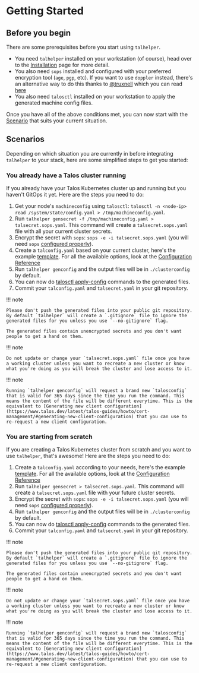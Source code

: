 # Getting Started

## Before you begin

There are some prerequisites before you start using `talhelper`.

- You need `talhelper` installed on your workstation (of course), head over to the [Installation](installation.md) page for more detail.
- You also need `sops` installed and configured with your preferred encryption tool (`age`, `pgp`, etc). If you want to use `doppler` instead, there's an alternative way to do this thanks to [@truxnell](https://github.com/truxnell) which you can read [here](guides.md#using-doppler-instead-of-sops)
- You also need `talosctl` installed on your workstation to apply the generated machine config files.

Once you have all of the above conditions met, you can now start with the [Scenario](#scenarios) that suits your current situation.

## Scenarios

Depending on which situation you are currently in before integrating `talhelper` to your stack, here are some simplified steps to get you started:

### You already have a Talos cluster running

If you already have your Talos Kubernetes cluster up and running but you haven't GitOps it yet.
Here are the steps you need to do:

1. Get your node's `machineconfig` using `talosctl`: `talosctl -n <node-ip> read /system/state/config.yaml > /tmp/machineconfig.yaml`.
2. Run `talhelper gensecret -f /tmp/machineconfig.yaml > talsecret.sops.yaml`. This command will create a `talsecret.sops.yaml` file with all your current cluster secrets.
3. Encrypt the secret with `sops`: `sops -e -i talsecret.sops.yaml` (you will need `sops` [configured properly](guides.md#configuring-sops-for-talhelper)).
4. Create a `talconfig.yaml` based on your current cluster, here's the example [template](https://github.com/budimanjojo/talhelper/blob/master/example/talconfig.yaml). For all the available options, look at the [Configuration Reference](reference/configuration.md)
5. Run `talhelper genconfig` and the output files will be in `./clusterconfig` by default.
6. You can now do [talosctl apply-config](https://www.talos.dev/latest/reference/cli/#talosctl-apply-config) commands to the generated files.
7. Commit your `talconfig.yaml` and `talsecret.yaml` in your git repository.

!!! note

    Please don't push the generated files into your public git repository.
    By default `talhelper` will create a `.gitignore` file to ignore the generated files for you unless you use `--no-gitignore` flag.

    The generated files contain unencrypted secrets and you don't want people to get a hand on them.

!!! note

    Do not update or change your `talsecret.sops.yaml` file once you have a working cluster unless you want to recreate a new cluster or know what you're doing as you will break the cluster and lose access to it.

!!! note

    Running `talhelper genconfig` will request a brand new `talosconfig` that is valid for 365 days since the time you run the command. This means the content of the file will be different everytime. This is the equivalent to [Generating new client configuration](https://www.talos.dev/latest/talos-guides/howto/cert-management/#generating-new-client-configuration) that you can use to re-request a new client configuration.

### You are starting from scratch

If you are creating a Talos Kubernetes cluster from scratch and you want to use `talhelper`, that's awesome!
Here are the steps you need to do:

1. Create a `talconfig.yaml` according to your needs, here's the example [template](https://github.com/budimanjojo/talhelper/blob/master/example/talconfig.yaml). For all the available options, look at the [Configuration Reference](reference/configuration.md)
2. Run `talhelper gensecret > talsecret.sops.yaml`. This command will create a `talsecret.sops.yaml` file with your future cluster secrets.
3. Encrypt the secret with `sops`: `sops -e -i talsecret.sops.yaml` (you will need `sops` [configured properly](guides.md#configuring-sops-for-talhelper)).
4. Run `talhelper genconfig` and the output files will be in `./clusterconfig` by default.
5. You can now do [talosctl apply-config](https://www.talos.dev/latest/reference/cli/#talosctl-apply-config) commands to the generated files.
6. Commit your `talconfig.yaml` and `talsecret.yaml` in your git repository.

!!! note

    Please don't push the generated files into your public git repository.
    By default `talhelper` will create a `.gitignore` file to ignore the generated files for you unless you use `--no-gitignore` flag.

    The generated files contain unencrypted secrets and you don't want people to get a hand on them.

!!! note

    Do not update or change your `talsecret.sops.yaml` file once you have a working cluster unless you want to recreate a new cluster or know what you're doing as you will break the cluster and lose access to it.

!!! note

    Running `talhelper genconfig` will request a brand new `talosconfig` that is valid for 365 days since the time you run the command. This means the content of the file will be different everytime. This is the equivalent to [Generating new client configuration](https://www.talos.dev/latest/talos-guides/howto/cert-management/#generating-new-client-configuration) that you can use to re-request a new client configuration.
